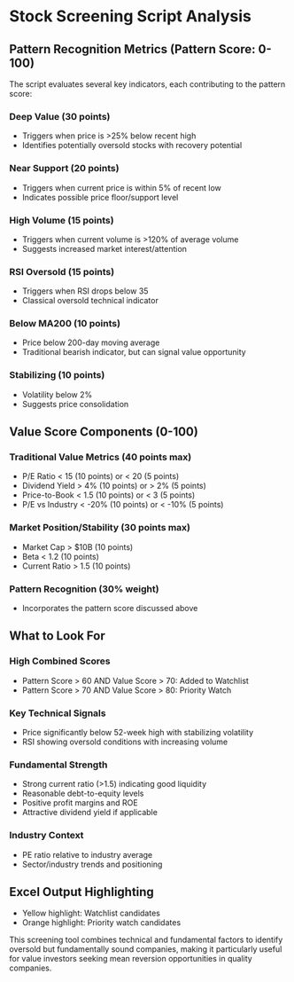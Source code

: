 # Stock Screening Script Analysis

## Pattern Recognition Metrics (Pattern Score: 0-100)

The script evaluates several key indicators, each contributing to the pattern score:

### Deep Value (30 points)
* Triggers when price is >25% below recent high
* Identifies potentially oversold stocks with recovery potential

### Near Support (20 points)
* Triggers when current price is within 5% of recent low
* Indicates possible price floor/support level

### High Volume (15 points)
* Triggers when current volume is >120% of average volume
* Suggests increased market interest/attention

### RSI Oversold (15 points)
* Triggers when RSI drops below 35
* Classical oversold technical indicator

### Below MA200 (10 points)
* Price below 200-day moving average
* Traditional bearish indicator, but can signal value opportunity

### Stabilizing (10 points)
* Volatility below 2%
* Suggests price consolidation

## Value Score Components (0-100)

### Traditional Value Metrics (40 points max)
* P/E Ratio < 15 (10 points) or < 20 (5 points)
* Dividend Yield > 4% (10 points) or > 2% (5 points)
* Price-to-Book < 1.5 (10 points) or < 3 (5 points)
* P/E vs Industry < -20% (10 points) or < -10% (5 points)

### Market Position/Stability (30 points max)
* Market Cap > $10B (10 points)
* Beta < 1.2 (10 points)
* Current Ratio > 1.5 (10 points)

### Pattern Recognition (30% weight)
* Incorporates the pattern score discussed above

## What to Look For

### High Combined Scores
* Pattern Score > 60 AND Value Score > 70: Added to Watchlist
* Pattern Score > 70 AND Value Score > 80: Priority Watch

### Key Technical Signals
* Price significantly below 52-week high with stabilizing volatility
* RSI showing oversold conditions with increasing volume

### Fundamental Strength
* Strong current ratio (>1.5) indicating good liquidity
* Reasonable debt-to-equity levels
* Positive profit margins and ROE
* Attractive dividend yield if applicable

### Industry Context
* PE ratio relative to industry average
* Sector/industry trends and positioning

## Excel Output Highlighting
* Yellow highlight: Watchlist candidates
* Orange highlight: Priority watch candidates

This screening tool combines technical and fundamental factors to identify oversold but fundamentally sound companies, making it particularly useful for value investors seeking mean reversion opportunities in quality companies.
